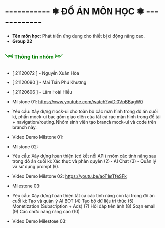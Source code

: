 # -----------  ❃ ĐỒ ÁN MÔN HỌC  ❃   ------------

- **Tên môn học**: Phát triển ứng dụng cho thiết bị di động nâng cao.
- **Group 22**

<h3 style="color: green;">༺ Thông tin nhóm ༻</h3> 

- [ 21120072 ] - Nguyễn Xuân Hòa
- [ 21120090 ] - Mai Trần Phú Khương 
- [ 21120606 ] - Lâm Hoài Hiếu

- Milstone 01: https://www.youtube.com/watch?v=Dl0VpBBagW0 
- Yêu cầu: Xây dựng mock-ui cho toàn bộ các màn hình trong đô án cuối kì, phần mock-ui bao gồm giao diện của tất cả các màn hình trong để tài + navigation/routing. Nhóm sinh viên tạo branch mock-ui và code trên branch này.
- Video Demo Milstone 01: 

- Milstone 02:
- Yêu cầu: Xây dựng hoàn thiện (có kết nối API) nhóm các tính năng sau trong đô án cuối kì: Xác thực và phân quyền (2) - AI Chat (3) - Quản lý và sử dụng prompt (6).
- Video Demo Milstone 02: https://youtu.be/aoT1mTfeSFk

- Milestone 03:
- Yêu cầu: Xây dựng hoàn thiện tất cả các tính năng còn lại trong đô án cuối kì:
    Tạo và quản lý AI BOT (4)
    Tạo bộ dữ liệu tri thức (5)
    Monetization (Subscription + Ads) (7)
    Hỏi đáp trên ảnh (8)
    Soạn email (9)
    Các chức năng nâng cao (10)
- Video Demo Milestone 03: 
